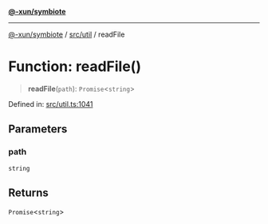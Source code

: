 [**@-xun/symbiote**](../../../README.md)

***

[@-xun/symbiote](../../../README.md) / [src/util](../README.md) / readFile

# Function: readFile()

> **readFile**(`path`): `Promise`\<`string`\>

Defined in: [src/util.ts:1041](https://github.com/Xunnamius/symbiote/blob/0557e914d494aeba06238075ebcfa60296d71fba/src/util.ts#L1041)

## Parameters

### path

`string`

## Returns

`Promise`\<`string`\>
